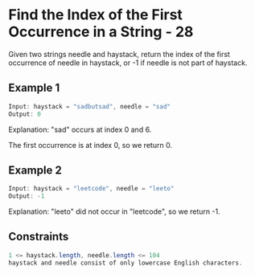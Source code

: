 # Find the Index of the First Occurrence in a String - 28

Given two strings needle and haystack, return the index of the first occurrence of needle in haystack, or -1 if needle is not part of haystack.

## Example 1

```java
Input: haystack = "sadbutsad", needle = "sad"
Output: 0
```

Explanation: "sad" occurs at index 0 and 6.

The first occurrence is at index 0, so we return 0.

## Example 2

```java
Input: haystack = "leetcode", needle = "leeto"
Output: -1
```

Explanation: "leeto" did not occur in "leetcode", so we return -1.

## Constraints

```java
1 <= haystack.length, needle.length <= 104
haystack and needle consist of only lowercase English characters.
```